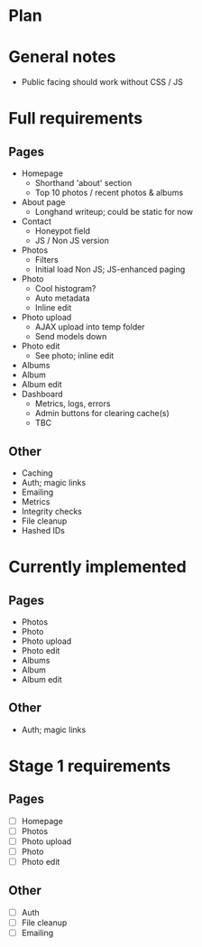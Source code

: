 # Plan

# General notes
- Public facing should work without CSS / JS

# Full requirements

## Pages
- Homepage
    - Shorthand 'about' section
    - Top 10 photos / recent photos & albums
- About page
    - Longhand writeup; could be static for now
- Contact
    - Honeypot field
    - JS / Non JS version
- Photos
    - Filters
    - Initial load Non JS; JS-enhanced paging
- Photo
    - Cool histogram?
    - Auto metadata
    - Inline edit
- Photo upload
    - AJAX upload into temp folder
    - Send models down
- Photo edit
    - See photo; inline edit
- Albums
- Album
- Album edit
- Dashboard
    - Metrics, logs, errors
    - Admin buttons for clearing cache(s)
    - TBC

## Other
- Caching
- Auth; magic links
- Emailing
- Metrics
- Integrity checks
- File cleanup
- Hashed IDs

# Currently implemented

## Pages
- Photos
- Photo
- Photo upload
- Photo edit
- Albums
- Album
- Album edit

## Other
- Auth; magic links

# Stage 1 requirements

## Pages
- [ ] Homepage
- [ ] Photos
- [ ] Photo upload
- [ ] Photo
- [ ] Photo edit

## Other
- [ ] Auth
- [ ] File cleanup
- [ ] Emailing